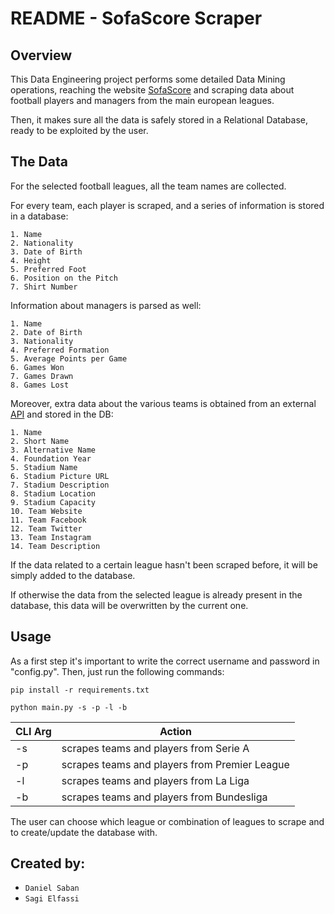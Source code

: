 # README -  SofaScore Scraper

## Overview

This Data Engineering project performs some detailed Data Mining operations, reaching the website [SofaScore](https://www.sofascore.com/) and scraping data about football players and managers from the main european leagues. 

Then, it makes sure all the data is safely stored in a Relational Database, ready to be exploited by the user.

## The Data

For the selected football leagues, all the team names are collected.

For every team, each player is scraped, and a series of information is stored in a database:

```
1. Name
2. Nationality
3. Date of Birth
4. Height
5. Preferred Foot
6. Position on the Pitch
7. Shirt Number
```

Information about managers is parsed as well:

```
1. Name
2. Date of Birth
3. Nationality
4. Preferred Formation
5. Average Points per Game
6. Games Won
7. Games Drawn
8. Games Lost
```

Moreover, extra data about the various teams is obtained from an external [API](https://thesportsdb.com/api.php) and stored in the DB:

```
1. Name
2. Short Name
3. Alternative Name
4. Foundation Year
5. Stadium Name
6. Stadium Picture URL
7. Stadium Description
8. Stadium Location
9. Stadium Capacity
10. Team Website
11. Team Facebook
12. Team Twitter
13. Team Instagram
14. Team Description
```

If the data related to a certain league hasn't been scraped before, it will be simply added to the database.

If otherwise the data from the selected league is already present in the database, this data will be overwritten by the current one.

## Usage

As a first step it's important to write the correct username and password in "config.py".
Then, just run the following commands:

```
pip install -r requirements.txt
```

```
python main.py -s -p -l -b
```

CLI Arg | Action
------------ | ------------- 
-s | scrapes teams and players from Serie A
-p | scrapes teams and players from Premier League
-l | scrapes teams and players from La Liga
-b | scrapes teams and players from Bundesliga

The user can choose which league or combination of leagues to scrape and to create/update the database with.

## Created by:
- `Daniel Saban`
- `Sagi Elfassi`
